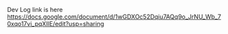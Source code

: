 Dev Log link is here
https://docs.google.com/document/d/1wGDXOc52Dqiu7AQq9o_JrNU_Wb_70xqo17vi_pqXIlE/edit?usp=sharing 
